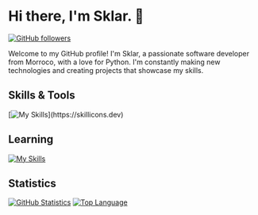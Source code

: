 # Hi there, I'm Sklar. 👋

[![GitHub followers](https://img.shields.io/github/followers/skl2rr?style=social)](https://github.com/skl2rr)

Welcome to my GitHub profile! I'm Sklar, a passionate software developer from Morroco, with a love for Python. I'm constantly making new technologies and creating projects that showcase my skills.

## Skills & Tools
[![My Skills](https://skillicons.dev/icons?i=js,html,css,nodejs,mongodb,vscode,git,github,)](https://skillicons.dev)

## Learning
[![My Skills](https://skillicons.dev/icons?i=py)](https://skillicons.dev)

## Statistics
[![GitHub Statistics](https://github-readme-stats.vercel.app/api?username=YourGitHubUsername&show_icons=true&theme=dark)](https://github.com/YourGitHubUsername)
[![Top Language](https://github-readme-stats.vercel.app/api/top-langs/?username=skl2rr&layout=compact&theme=dark)](https://github.com/skl2rr)
